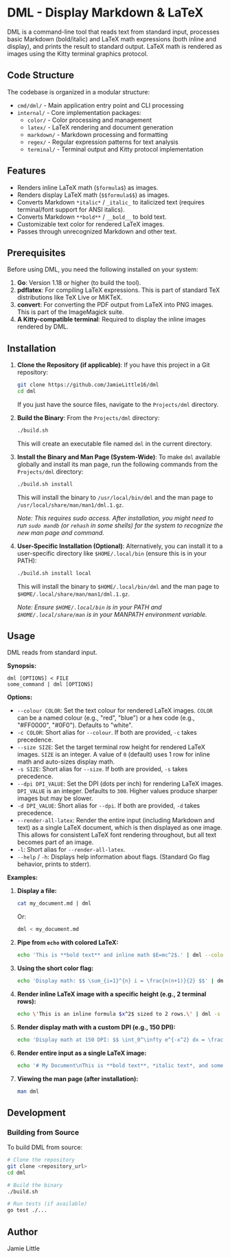 # DML - Display Markdown & LaTeX

DML is a command-line tool that reads text from standard input, processes basic Markdown (bold/italic) and LaTeX math expressions (both inline and display), and prints the result to standard output. LaTeX math is rendered as images using the Kitty terminal graphics protocol.

## Code Structure

The codebase is organized in a modular structure:

- `cmd/dml/` - Main application entry point and CLI processing
- `internal/` - Core implementation packages:
  - `color/` - Color processing and management
  - `latex/` - LaTeX rendering and document generation
  - `markdown/` - Markdown processing and formatting
  - `regex/` - Regular expression patterns for text analysis
  - `terminal/` - Terminal output and Kitty protocol implementation

## Features

*   Renders inline LaTeX math (`$formula$`) as images.
*   Renders display LaTeX math (`$$formula$$`) as images.
*   Converts Markdown `*italic*` / `_italic_` to italicized text (requires terminal/font support for ANSI italics).
*   Converts Markdown `**bold**` / `__bold__` to bold text.
*   Customizable text color for rendered LaTeX images.
*   Passes through unrecognized Markdown and other text.

## Prerequisites

Before using DML, you need the following installed on your system:

1.  **Go**: Version 1.18 or higher (to build the tool).
2.  **pdflatex**: For compiling LaTeX expressions. This is part of standard TeX distributions like TeX Live or MiKTeX.
3.  **convert**: For converting the PDF output from LaTeX into PNG images. This is part of the ImageMagick suite.
4.  **A Kitty-compatible terminal**: Required to display the inline images rendered by DML.

## Installation

1.  **Clone the Repository (if applicable)**:
    If you have this project in a Git repository:
    ```bash
    git clone https://github.com/JamieLittle16/dml
    cd dml
    ```
    If you just have the source files, navigate to the `Projects/dml` directory.

2.  **Build the Binary**:
    From the `Projects/dml` directory:
    ```bash
    ./build.sh
    ```
    This will create an executable file named `dml` in the current directory.

3.  **Install the Binary and Man Page (System-Wide)**:
    To make `dml` available globally and install its man page, run the following commands from the `Projects/dml` directory:

    ```bash
    ./build.sh install
    ```
    This will install the binary to `/usr/local/bin/dml` and the man page to `/usr/local/share/man/man1/dml.1.gz`.

    *Note: This requires sudo access. After installation, you might need to run `sudo mandb` (or `rehash` in some shells) for the system to recognize the new man page and command.*

4.  **User-Specific Installation (Optional)**:
    Alternatively, you can install it to a user-specific directory like `$HOME/.local/bin` (ensure this is in your PATH):
    ```bash
    ./build.sh install local
    ```
    This will install the binary to `$HOME/.local/bin/dml` and the man page to `$HOME/.local/share/man/man1/dml.1.gz`.

    *Note: Ensure `$HOME/.local/bin` is in your PATH and `$HOME/.local/share/man` is in your MANPATH environment variable.*

## Usage

DML reads from standard input.

**Synopsis:**
```
dml [OPTIONS] < FILE
some_command | dml [OPTIONS]
```

**Options:**

*   `--colour COLOR`: Set the text colour for rendered LaTeX images. `COLOR` can be a named colour (e.g., "red", "blue") or a hex code (e.g., "#FF0000", "#0F0"). Defaults to "white".
*   `-c COLOR`: Short alias for `--colour`. If both are provided, `-c` takes precedence.
*   `--size SIZE`: Set the target terminal row height for rendered LaTeX images. `SIZE` is an integer. A value of `0` (default) uses 1 row for inline math and auto-sizes display math.
*   `-s SIZE`: Short alias for `--size`. If both are provided, `-s` takes precedence.
*   `--dpi DPI_VALUE`: Set the DPI (dots per inch) for rendering LaTeX images. `DPI_VALUE` is an integer. Defaults to `300`. Higher values produce sharper images but may be slower.
*   `-d DPI_VALUE`: Short alias for `--dpi`. If both are provided, `-d` takes precedence.
*   `--render-all-latex`: Render the entire input (including Markdown and text) as a single LaTeX document, which is then displayed as one image. This allows for consistent LaTeX font rendering throughout, but all text becomes part of an image.
*   `-l`: Short alias for `--render-all-latex`.
*   `--help` / `-h`: Displays help information about flags. (Standard Go flag behavior, prints to stderr).

**Examples:**

1.  **Display a file:**
    ```bash
    cat my_document.md | dml
    ```
    Or:
    ```bash
    dml < my_document.md
    ```

2.  **Pipe from `echo` with colored LaTeX:**
    ```bash
    echo 'This is **bold text** and inline math $E=mc^2$.' | dml --colour blue
    ```

3.  **Using the short color flag:**
    ```bash
    echo 'Display math: $$ \sum_{i=1}^{n} i = \frac{n(n+1)}{2} $$' | dml -c "#00FF00"
    ```

4.  **Render inline LaTeX image with a specific height (e.g., 2 terminal rows):**
    ```bash
    echo \'This is an inline formula $x^2$ sized to 2 rows.\' | dml -s 2
    ```

5.  **Render display math with a custom DPI (e.g., 150 DPI):**
    ```bash
    echo 'Display math at 150 DPI: $$ \int_0^\infty e^{-x^2} dx = \frac{\sqrt{\pi}}{2} $$' | dml --dpi 150
    ```

6.  **Render entire input as a single LaTeX image:**
    ```bash
    echo '# My Document\nThis is **bold text**, *italic text*, and some math $x^2 + y^2 = z^2$.\nAll of this will be one image.' | dml -l
    ```

7.  **Viewing the man page (after installation):**
    ```bash
    man dml
    ```

## Development

### Building from Source

To build DML from source:

```bash
# Clone the repository
git clone <repository_url>
cd dml

# Build the binary
./build.sh

# Run tests (if available)
go test ./...
```

## Author

Jamie Little
